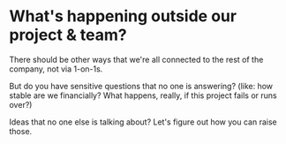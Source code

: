 # What's happening outside our project & team?

There should be other ways that we're all connected to the rest of the company, not via 1-on-1s.

But do you have sensitive questions that no one is answering? (like: how stable are we financially? What happens, really, if this project fails or runs over?)

Ideas that no one else is talking about? Let's figure out how you can raise those.
